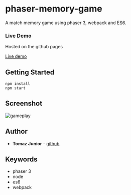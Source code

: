 # phaser-memory-game

A match memory game using phaser 3, webpack and ES6.

### Live Demo
Hosted on the github pages

<a href="http://TomazJunior.github.io/phaser-memory-game/" target="_blank">Live demo</a>

## Getting Started
```
npm install
npm start
```

## Screenshot
![gameplay](https://github.com/TomazJunior/phaser-memory-game/blob/master/assets/screen-shots/memory-game-screen-shot.png?raw=true)

## Author

* **Tomaz Junior** - [github](https://github.com/TomazJunior)

## Keywords
- phaser 3
- node
- es6
- webpack